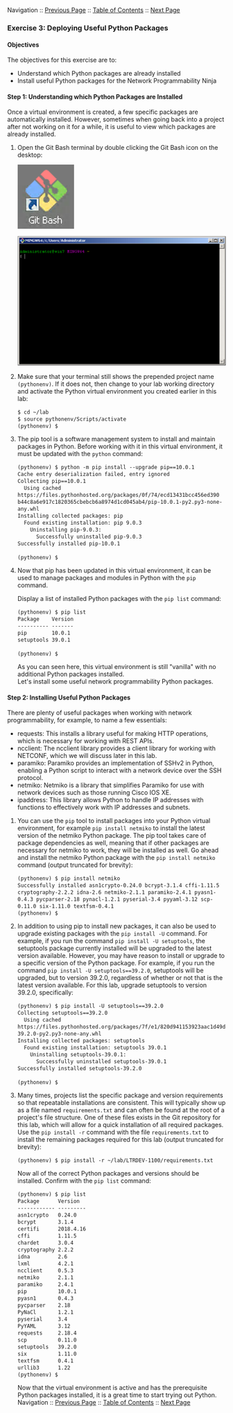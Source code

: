 Navigation :: [Previous Page](LTRDEV-1100-02b-Python-Ex2.md) :: [Table of Contents](LTRDEV-1100-00-Intro.md#table-of-contents) :: [Next Page](LTRDEV-1100-02b-Python-Ex4.md)

### Exercise 3: Deploying Useful Python Packages

#### Objectives

The objectives for this exercise are to:

* Understand which Python packages are already installed
* Install useful Python packages for the Network Programmability Ninja

#### Step 1: Understanding which Python Packages are Installed

Once a virtual environment is created, a few specific packages are automatically installed. However, sometimes when 
going back into a project after not working on it for a while, it is useful to view which packages are already 
installed.

1.  Open the Git Bash terminal by double clicking the Git Bash icon on the desktop:
    
    ![Git Bash Icon](assets/Git-01.png)
    
    ![Git Bash Terminal](assets/Git-02.png)

2.  Make sure that your terminal still shows the prepended project name `(pythonenv)`. If it does not, then change to
your lab working directory and activate the Python virtual environment you created earlier in this lab:
    
    ```
    $ cd ~/lab
    $ source pythonenv/Scripts/activate
    (pythonenv) $
    ```

3. The pip tool is a software management system to install and maintain packages in Python.  Before working with it
in this virtual environment, it must be updated with the `python` command:
    
    ```
    (pythonenv) $ python -m pip install --upgrade pip==10.0.1
    Cache entry deserialization failed, entry ignored
    Collecting pip==10.0.1
      Using cached https://files.pythonhosted.org/packages/0f/74/ecd13431bcc456ed390
    b44c8a6e917c1820365cbebcb6a8974d1cd045ab4/pip-10.0.1-py2.py3-none-any.whl
    Installing collected packages: pip
      Found existing installation: pip 9.0.3
        Uninstalling pip-9.0.3:
          Successfully uninstalled pip-9.0.3
    Successfully installed pip-10.0.1
    
    (pythonenv) $
    ```

4. Now that pip has been updated in this virtual environment, it can be used to manage packages and modules in 
Python with the `pip` command.
    
    Display a list of installed Python packages with the `pip list` command:
    
    ```
    (pythonenv) $ pip list
    Package    Version
    ---------- -------
    pip        10.0.1
    setuptools 39.0.1

    (pythonenv) $
    ```

    As you can seen here, this virtual environment is still "vanilla" with no additional Python packages installed.  
    Let's install some useful network programmability Python packages. 

#### Step 2: Installing Useful Python Packages

There are plenty of useful packages when working with network programmability, for example, to name a few essentials:

* requests: This installs a library useful for making HTTP operations, which is necessary for working with REST APIs.
* ncclient: The ncclient library provides a client library for working with NETCONF, which we will discuss later in 
this lab.
* paramiko: Paramiko provides an implementation of SSHv2 in Python, enabling a Python script to interact with a 
network device over the SSH protocol.
* netmiko: Netmiko is a library that simplifies Paramiko for use with network devices such as those running Cisco 
IOS XE.
* ipaddress: This library allows Python to handle IP addresses with functions to effectively work with IP addresses and 
subnets.

1. You can use the `pip` tool to install packages into your Python virtual environment, for example
`pip install netmiko` to install the latest version of the netmiko Python package. The pip tool takes care of 
package dependencies as well, meaning that if other packages are necessary for netmiko to work, they will be installed
as well.  Go ahead and install the netmiko Python package with the `pip install netmiko` command (output truncated 
for brevity):
    
    ```
    (pythonenv) $ pip install netmiko
    Successfully installed asn1crypto-0.24.0 bcrypt-3.1.4 cffi-1.11.5 cryptography-2.2.2 idna-2.6 netmiko-2.1.1 paramiko-2.4.1 pyasn1-0.4.3 pycparser-2.18 pynacl-1.2.1 pyserial-3.4 pyyaml-3.12 scp-0.11.0 six-1.11.0 textfsm-0.4.1
    (pythonenv) $
    ```

2. In addition to using pip to install new packages, it can also be used to upgrade existing packages with the
`pip install -U` command.  For example, if you run the command `pip install -U setuptools`, the setuptools package
currently installed will be upgraded to the latest version available.  However, you may have reason to install or 
upgrade to a specific version of the Python package.  For example, if you run the command
`pip install -U setuptools==39.2.0`, setuptools will be upgraded, but to version 39.2.0, regardless of whether or 
not that is the latest version available.  For this lab, upgrade setuptools to version 39.2.0, specifically:
        
    ```
    (pythonenv) $ pip install -U setuptools==39.2.0
    Collecting setuptools==39.2.0
      Using cached https://files.pythonhosted.org/packages/7f/e1/820d941153923aac1d49d7fc37e17b6e73bfbd2904959fffbad77900cf92/setuptools-39.2.0-py2.py3-none-any.whl
    Installing collected packages: setuptools
      Found existing installation: setuptools 39.0.1
        Uninstalling setuptools-39.0.1:
          Successfully uninstalled setuptools-39.0.1
    Successfully installed setuptools-39.2.0

    (pythonenv) $
    ```

3. Many times, projects list the specific package and version requirements so that repeatable installations are 
consistent. This will typically show up as a file named `requirements.txt` and can often be found at the root of a 
project's file structure. One of these files exists in the Git repository for this lab, which will allow for a quick 
installation of all required packages.  Use the `pip install -r` command with the file `requirements.txt` to install 
the remaining packages required for this lab (output truncated for brevity):
    
    ```
    (pythonenv) $ pip install -r ~/lab/LTRDEV-1100/requirements.txt

    ```
    
    Now all of the correct Python packages and versions should be installed. Confirm with the `pip list` command:
    
    ```
    (pythonenv) $ pip list
    Package      Version
    ------------ ---------
    asn1crypto   0.24.0
    bcrypt       3.1.4
    certifi      2018.4.16
    cffi         1.11.5
    chardet      3.0.4
    cryptography 2.2.2
    idna         2.6
    lxml         4.2.1
    ncclient     0.5.3
    netmiko      2.1.1
    paramiko     2.4.1
    pip          10.0.1
    pyasn1       0.4.3
    pycparser    2.18
    PyNaCl       1.2.1
    pyserial     3.4
    PyYAML       3.12
    requests     2.18.4
    scp          0.11.0
    setuptools   39.2.0
    six          1.11.0
    textfsm      0.4.1
    urllib3      1.22
    (pythonenv) $
    ```
    
    Now that the virtual environment is active and has the prerequisite Python packages installed, it is a great time
    to start trying out Python.
Navigation :: [Previous Page](LTRDEV-1100-02b-Python-Ex2.md) :: [Table of Contents](LTRDEV-1100-00-Intro.md#table-of-contents) :: [Next Page](LTRDEV-1100-02b-Python-Ex4.md)

